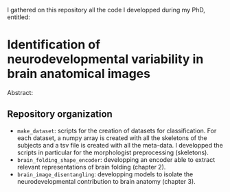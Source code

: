 I gathered on this repository all the code I developped during my PhD, entitled:

# Identification of neurodevelopmental variability in brain anatomical images

Abstract:


## Repository organization

* ```make_dataset```: scripts for the creation of datasets for classification. For each dataset, a numpy array is created with all the skeletons of the subjects and a tsv file is created with all the meta-data. I developped the scripts in particular for the morphologist preprocessing (skeletons).
* ```brain_folding_shape_encoder```: developping an encoder able to extract relevant representations of brain folding (chapter 2).
* ```brain_image_disentangling```: developping models to isolate the neurodevelopmental contribution to brain anatomy (chapter 3).
